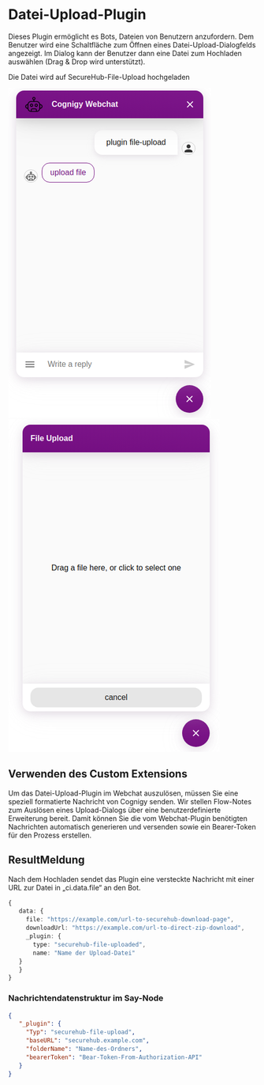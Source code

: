 # Datei-Upload-Plugin

Dieses Plugin ermöglicht es Bots, Dateien von Benutzern anzufordern.
Dem Benutzer wird eine Schaltfläche zum Öffnen eines Datei-Upload-Dialogfelds angezeigt.
Im Dialog kann der Benutzer dann eine Datei zum Hochladen auswählen (Drag & Drop wird unterstützt).

Die Datei wird auf SecureHub-File-Upload hochgeladen

![Schaltfläche zum Hochladen von Dateien](./docs/file-upload-button.png)
![Datei-Upload-Dialog](./docs/file-upload-dialog.png)

## Verwenden des Custom Extensions
Um das Datei-Upload-Plugin im Webchat auszulösen, müssen Sie eine speziell formatierte Nachricht von Cognigy senden.
Wir stellen Flow-Notes zum Auslösen eines Upload-Dialogs über eine benutzerdefinierte Erweiterung bereit. Damit können Sie die vom Webchat-Plugin benötigten Nachrichten automatisch generieren und versenden sowie ein Bearer-Token für den Prozess erstellen.

## ResultMeldung
Nach dem Hochladen sendet das Plugin eine versteckte Nachricht mit einer URL zur Datei in „ci.data.file“ an den Bot.
```typescript
{
   data: {
     file: "https://example.com/url-to-securehub-download-page",
     downloadUrl: "https://example.com/url-to-direct-zip-download",
     _plugin: {
       type: "securehub-file-uploaded",
       name: "Name der Upload-Datei"
   }
   }
}
```

### Nachrichtendatenstruktur im Say-Node

```json
{
   "_plugin": {
     "Typ": "securehub-file-upload",
     "baseURL": "securehub.example.com",
     "folderName": "Name-des-Ordners",
     "bearerToken": "Bear-Token-From-Authorization-API"
   }
}
```